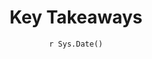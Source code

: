 ---
title : "Key Takeaways"
date : "`r Sys.Date()`"
weight : 7
chapter : false
pre : " <b> 7. </b> "
---